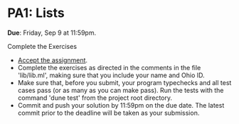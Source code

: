 # PA1: Lists

**Due**: Friday, Sep 9 at 11:59pm.

Complete the Exercises

* [Accept the assignment](https://classroom.github.com/a/YZETmKIV).
* Complete the exercises as directed in the comments in the file 'lib/lib.ml', making sure that you include your name and Ohio ID.
* Make sure that, before you submit, your program typechecks and all test cases pass (or as many as you can make pass). Run the tests with the command 'dune test' from the project root directory.
* Commit and push your solution by 11:59pm on the due date. The latest commit prior to the deadline will be taken as your submission.
